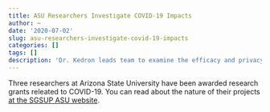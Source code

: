 ```yaml
---
title: ASU Researchers Investigate COVID-19 Impacts
author: ~
date: '2020-07-02'
slug: asu-researchers-investigate-covid-19-impacts
categories: []
tags: []
description: 'Dr. Kedron leads team to examine the efficacy and privacy concerns of digital contact tracing'
---
```


Three researchers at Arizona State University have been awarded research grants releated to COVID-19. You can read about the nature of their projects [at the SGSUP ASU website](https://sgsup.asu.edu/asu-researchers-investigate-covid-19-societal-impacts).
